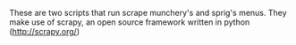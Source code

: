 These are two scripts that run scrape munchery's and sprig's menus. They make use of scrapy, an open source framework written in python (http://scrapy.org/)


